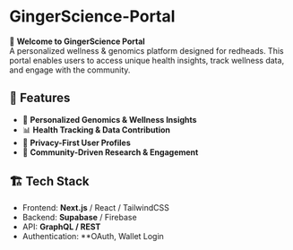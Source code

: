 # GingerScience-Portal

🚀 **Welcome to GingerScience Portal**  
A personalized wellness & genomics platform designed for redheads. This portal enables users to access unique health insights, track wellness data, and engage with the community.

## 🌟 Features
- 🧬 **Personalized Genomics & Wellness Insights**
- 📊 **Health Tracking & Data Contribution**
- 🔐 **Privacy-First User Profiles**
- 🤝 **Community-Driven Research & Engagement**

## 🏗 Tech Stack
- Frontend: **Next.js** / React / TailwindCSS
- Backend: **Supabase** / Firebase
- API: **GraphQL / REST**
- Authentication: **OAuth, Wallet Login



